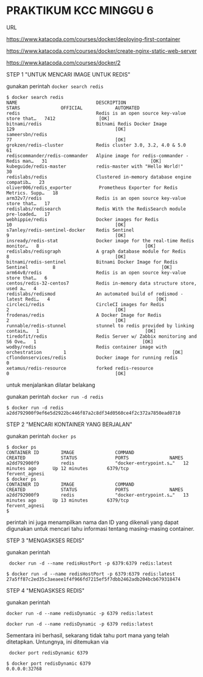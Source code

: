 # PRAKTIKUM KCC MINGGU 6

URL

https://www.katacoda.com/courses/docker/deploying-first-container

https://www.katacoda.com/courses/docker/create-nginx-static-web-server

https://www.katacoda.com/courses/docker/2

STEP 1 "UNTUK MENCARI IMAGE UNTUK REDIS"

gunakan perintah ```docker search redis```

```
$ docker search redis
NAME                             DESCRIPTION                                     STARS               OFFICIAL            AUTOMATED
redis                            Redis is an open source key-value store that…   7412                [OK]
bitnami/redis                    Bitnami Redis Docker Image                      129                                     [OK]
sameersbn/redis                                                                  77                                      [OK]
grokzen/redis-cluster            Redis cluster 3.0, 3.2, 4.0 & 5.0               61
rediscommander/redis-commander   Alpine image for redis-commander - Redis man…   31                                      [OK]
kubeguide/redis-master           redis-master with "Hello World!"                30
redislabs/redis                  Clustered in-memory database engine compatib…   23
oliver006/redis_exporter          Prometheus Exporter for Redis Metrics. Supp…   18
arm32v7/redis                    Redis is an open source key-value store that…   17
redislabs/redisearch             Redis With the RedisSearch module pre-loaded…   17
webhippie/redis                  Docker images for Redis                         10                                      [OK]
s7anley/redis-sentinel-docker    Redis Sentinel                                  9                                       [OK]
insready/redis-stat              Docker image for the real-time Redis monitor…   8                                       [OK]
redislabs/redisgraph             A graph database module for Redis               8                                       [OK]
bitnami/redis-sentinel           Bitnami Docker Image for Redis Sentinel         8                                       [OK]
arm64v8/redis                    Redis is an open source key-value store that…   6
centos/redis-32-centos7          Redis in-memory data structure store, used a…   4
redislabs/redismod               An automated build of redismod - latest Redi…   4                                       [OK]
circleci/redis                   CircleCI images for Redis                       2                                       [OK]
frodenas/redis                   A Docker Image for Redis                        2                                       [OK]
runnable/redis-stunnel           stunnel to redis provided by linking contain…   1                                       [OK]
tiredofit/redis                  Redis Server w/ Zabbix monitoring and S6 Ove…   1                                       [OK]
wodby/redis                      Redis container image with orchestration        1                                       [OK]
cflondonservices/redis           Docker image for running redis                  0
xetamus/redis-resource           forked redis-resource                           0                                       [OK]
```

untuk menjalankan dilatar belakang

gunakan perintah ```docker run -d redis```

```
$ docker run -d redis
a2dd792900f9ef6e5d2922bc446f87a2c8df34d0560ce4f2c372a7850ead0710
```

STEP 2 "MENCARI KONTAINER YANG BERJALAN"

gunakan perintah ```docker ps```

```
$ docker ps
CONTAINER ID        IMAGE               COMMAND                  CREATED             STATUS              PORTS               NAMES
a2dd792900f9        redis               "docker-entrypoint.s…"   12 minutes ago      Up 12 minutes       6379/tcp            fervent_agnesi
$ docker ps
CONTAINER ID        IMAGE               COMMAND                  CREATED             STATUS              PORTS               NAMES
a2dd792900f9        redis               "docker-entrypoint.s…"   13 minutes ago      Up 13 minutes       6379/tcp            fervent_agnesi
$
```

perintah ini juga menampilkan nama dan ID yang dikenali yang dapat digunakan untuk mencari tahu informasi tentang masing-masing container.

STEP 3 "MENGASKSES REDIS"

gunakan perintah 

``` docker run -d --name redisHostPort -p 6379:6379 redis:latest```

```
$ docker run -d --name redisHostPort -p 6379:6379 redis:latest
27a5ff87c2ed35c3aeaee1f4f966fd7215ef5f7dbb2462adb204bcb679318474
```

STEP 4 "MENGASKSES REDIS"

gunakan perintah

```docker run -d --name redisDynamic -p 6379 redis:latest```

```
docker run -d --name redisDynamic -p 6379 redis:latest
```

Sementara ini berhasil, sekarang tidak tahu port mana yang telah ditetapkan. Untungnya, ini ditemukan via

``` docker port redisDynamic 6379```

```
$ docker port redisDynamic 6379
0.0.0.0:32768
```

